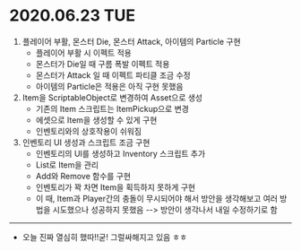 # 2020.06.23 TUE

1. 플레이어 부활, 몬스터 Die, 몬스터 Attack, 아이템의 Particle 구현
	- 플레이어 부활 시 이펙트 적용
	- 몬스터가 Die일 때 구름 폭발 이펙트 적용
	- 몬스터가 Attack 일 때 이펙트 파티클 조금 수정	
	- 아이템의 Particle은 적용은 아직 구현 못했음
2. Item을 ScriptableObject로 변경하여 Asset으로 생성
	- 기존의 Item 스크립트는 ItemPickup으로 변경
	- 에셋으로 Item을 생성할 수 있게 구현
	- 인벤토리와의 상호작용이 쉬워짐
3. 인벤토리 UI 생성과 스크립트 조금 구현
	- 인벤토리의 UI를 생성하고 Inventory 스크립트 추가
	- List로 Item을 관리
	- Add와 Remove 함수를 구현
	- 인벤토리가 꽉 차면 Item을 획득하지 못하게 구현
	- 이 때, Item과 Player간의 충돌이 무시되어야 해서 방안을 생각해보고 
	  여러 방법을 시도했으나 성공하지 못했음 --> 방안이 생각나서 내일 수정하기로 함
***

- 오늘 진짜 열심히 했따!!굳! 그럴싸해지고 있음 ㅎㅎ

